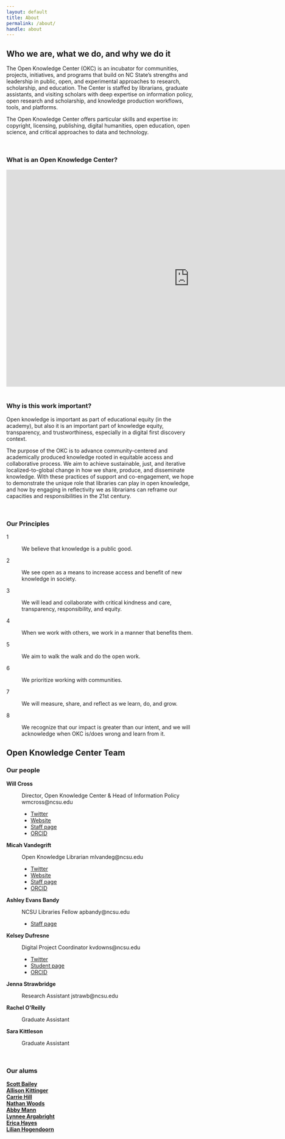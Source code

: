 ```yaml
---
layout: default
title: About
permalink: /about/
handle: about
---
```


<section id="one">
	<div class="inner">
<h1 id="content">Who we are, what we do, and why we do it</h1>
<p>The Open Knowledge Center (OKC) is an incubator for communities, projects, initiatives, and programs that build on NC State’s strengths and leadership in public, open, and experimental approaches to research, scholarship, and education. The Center is staffed by librarians, graduate assistants, and visiting scholars with deep expertise on information policy, open research and scholarship, and knowledge production workflows, tools, and platforms. 

The Open Knowledge Center offers particular skills and expertise in: copyright, licensing, publishing, digital humanities, open education, open science, and critical approaches to data and technology.</p>
		<br>
		
<div class="row">
	<div class="6u 12u$(small)">
		<h3>What is an Open Knowledge Center?</h3>
		<iframe src="https://docs.google.com/presentation/d/e/2PACX-1vTMyp8mbWMq6lH7MVqx402J1BXIuYS_jjQRsZVbMpEVnXKc2lbiib-eQFn4tgrhF64rnLpR875_whXh/embed?start=true&loop=true&delayms=3000" frameborder="0" width="960" height="569" allowfullscreen="true" mozallowfullscreen="true" webkitallowfullscreen="true"></iframe>
	</div>
	<br>
	<div class="6u$ 12u$(small)">
		<h3>Why is this work important?</h3>
		<p>Open knowledge is important as part of educational equity (in the academy), but also it is an important part of knowledge equity, transparency, and trustworthiness, especially in a digital first discovery context.

The purpose of the OKC is to advance community-centered and academically produced knowledge rooted in equitable access and collaborative process. We aim to achieve sustainable, just, and iterative localized-to-global change in how we share, produce, and disseminate knowledge. With these practices of support and co-engagement, we hope to demonstrate the unique role that libraries can play in open knowledge, and how by engaging in reflectivity we as librarians can reframe our capacities and responsibilities in the 21st century.
</p>
	</div>
	<br>
<!-- Content -->
<h3 id="content">Our Principles</h3>
 <dl>
	<dt>1</dt>
	<dd>
		<p>We believe that knowledge is a public good.</p>
	</dd>
	<dt>2</dt>
	<dd>
		<p>We see open as a means to increase access and benefit of new knowledge in society.</p>
	</dd>
	<dt>3</dt>
	<dd>
		<p>We will lead and collaborate with critical kindness and care, transparency, responsibility, and equity.</p>
	</dd>
	<dt>4</dt>
	<dd>
		<p>When we work with others, we work in a manner that benefits them.</p>
	</dd>
	<dt>5</dt>
	<dd>
		<p>We aim to walk the walk and do the open work.</p>
	</dd>
	<dt>6</dt>
	<dd>
		<p>We prioritize working with communities.</p>
	</dd>
	<dt>7</dt>
	<dd>
		<p>We will measure, share, and reflect as we learn, do, and grow.</p>
	</dd>
	<dt>8</dt>
	<dd>
		<p>We recognize that our impact is greater than our intent, and we will acknowledge when OKC is/does wrong and learn from it.</p>
	</dd>
</dl>	
	<!-- Break -->

# Open Knowledge Center Team

<h3 id="content">Our people </h3>
<dl>
<dt><b>Will Cross</b></dt>
	<dd>
		<p>Director, Open Knowledge Center &amp; Head of Information Policy 
			wmcross@ncsu.edu
		<ul>
			<li><a href="https://twitter.com/tceles_B_hsup">Twitter</a></li>
			<li><a href="https://wmcross.wordpress.ncsu.edu/">Website</a></li>
			<li><a href="https://www.lib.ncsu.edu/staff/wmcross">Staff page</a></li>
			<li><a href="https://orcid.org/0000-0003-1287-1156">ORCID</a></li>
		</ul>
		</p>
	</dd>
	
<dt><b>Micah Vandegrift</b></dt>
	<dd>
		<p>Open Knowledge Librarian 
			mlvandeg@ncsu.edu
		<ul>
			<li><a href="https://twitter.com/micahvandegrift">Twitter</a></li>
			<li><a href="http://micahvandegrift.github.io/">Website</a></li>
			<li><a href="https://www.lib.ncsu.edu/staff/mlvandeg">Staff page</a></li>
			<li><a href="https://orcid.org/0000-0001-8429-7697">ORCID</a></li>
		</ul>
		</p>
	</dd>
	
<dt><b>Ashley Evans Bandy</b></dt>
	<dd>
		<p>NCSU Libraries Fellow 
			apbandy@ncsu.edu
		<ul>
			<li><a href="https://www.lib.ncsu.edu/staff/apbandy">Staff page</a></li>
		</ul>	
		</p>
	</dd>

<dt><b>Kelsey Dufresne</b></dt>
	<dd>
		<p>Digital Project Coordinator 
		kvdowns@ncsu.edu	
		<ul>
			<li><a href="https://twitter.com/DufresneKelsey">Twitter</a></li>
			<li><a href="https://crdm.chass.ncsu.edu/people/students/kvdowns">Student page</a></li>
			<li><a href="https://orcid.org/0000-0002-2546-9337">ORCID</a></li>
		</ul>
		</p>
	</dd>
	
<dt><b>Jenna Strawbridge</b></dt>
	<dd>
		<p>Research Assistant 
		jstrawb@ncsu.edu</p>
	</dd>
	
<dt><b>Rachel O&#39;Reilly</b></dt>
	<dd>
		<p>Graduate Assistant</p>
	</dd>

<dt><b>Sara Kittleson</b></dt>
	<dd>
		<p>Graduate Assistant</p>
	</dd>
	
</dl>	
	<br>
<h3 id="content">Our alums</h3>
 <dl>
<b><a href="https://csbailey.org/">Scott Bailey</a></b>
	<br>
<b><a href="http://www.allisonkittinger.com/">Allison Kittinger</a></b>
	<br>
<b><a href="http://carriedianehill.com/">Carrie Hill</a></b>
	<br>
<b><a href="http://nathandwoods.net/">Nathan Woods</a></b>
	<br>
<b><a href="https://libguides.iwu.edu/prf.php?account_id=291300">Abby Mann</a></b>
	<br>
<b><a href="https://library.uncw.edu/staff/lynnee_argabright">Lynnee Argabright</a></b>
	<br>
<b><a href="https://library.villanova.edu/about-falvey/contact-us/staff/erica-hayes">Erica Hayes</a></b>
	<br>
<b><a href="https://lillian-hogendoorn.info/about/">Lilian Hogendoorn</a></b>

</dl>	
	

